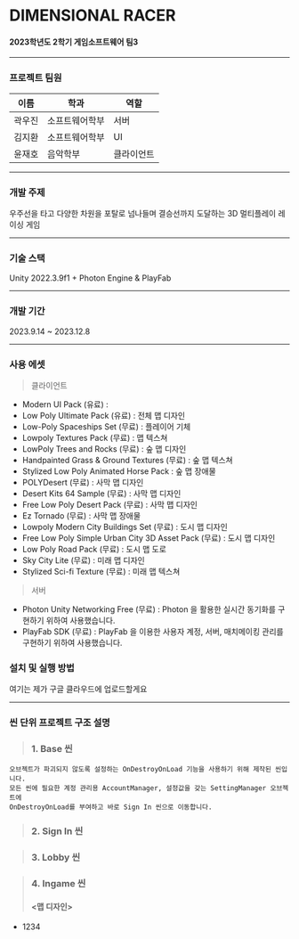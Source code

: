 # DIMENSIONAL RACER

#### 2023학년도 2학기 게임소프트웨어 팀3
***
### 프로젝트 팀원

| 이름     | 학과           | 역할         |
| -------- | -------------- | ------------ |
| 곽우진    | 소프트웨어학부 |       서버      |
| 김지환    | 소프트웨어학부 |       UI       |
| 윤재호    | 음악학부       |   클라이언트   |
***

### 개발 주제

우주선을 타고 다양한 차원을 포탈로 넘나들며 결승선까지 도달하는 3D 멀티플레이 레이싱 게임
***

### 기술 스택

Unity 2022.3.9f1 + Photon Engine & PlayFab
***

### 개발 기간

2023.9.14 ~ 2023.12.8
***

### 사용 에셋

> 클라이언트
- Modern UI Pack (유료) :
- Low Poly Ultimate Pack (유료) : 전체 맵 디자인
- Low-Poly Spaceships Set (무료) : 플레이어 기체
- Lowpoly Textures Pack (무료) : 맵 텍스쳐
- LowPoly Trees and Rocks (무료) : 숲 맵 디자인
- Handpainted Grass & Ground Textures (무료) : 숲 맵 텍스쳐
- Stylized Low Poly Animated Horse Pack : 숲 맵 장애물
- POLYDesert (무료) : 사막 맵 디자인
- Desert Kits 64 Sample (무료) : 사막 맵 디자인
- Free Low Poly Desert Pack (무료) : 사막 맵 디자인
- Ez Tornado (무료) : 사막 맵 장애물
- Lowpoly Modern City Buildings Set (무료) : 도시 맵 디자인
- Free Low Poly Simple Urban City 3D Asset Pack (무료) : 도시 맵 디자인
- Low Poly Road Pack (무료) : 도시 맵 도로
- Sky City Lite (무료) : 미래 맵 디자인
- Stylized Sci-fi Texture (무료) : 미래 맵 텍스쳐

> 서버
- Photon Unity Networking Free (무료) : Photon 을 활용한 실시간 동기화를 구현하기 위하여 사용했습니다.
- PlayFab SDK (무료) : PlayFab 을 이용한 사용자 계정, 서버, 매치메이킹 관리를 구현하기 위하여 사용했습니다.

### 설치 및 실행 방법

여기는 제가 구글 클라우드에 업로드할게요
***

### 씬 단위 프로젝트 구조 설명
> ### 1. Base 씬

    오브젝트가 파괴되지 않도록 설정하는 OnDestroyOnLoad 기능을 사용하기 위해 제작된 씬입니다.
    모든 씬에 필요한 계정 관리용 AccountManager, 설정값을 갖는 SettingManager 오브젝트에
    OnDestroyOnLoad를 부여하고 바로 Sign In 씬으로 이동합니다.

> ### 2. Sign In 씬


> ### 3. Lobby 씬


> ### 4. Ingame 씬
> #### <맵 디자인>
- 1234
